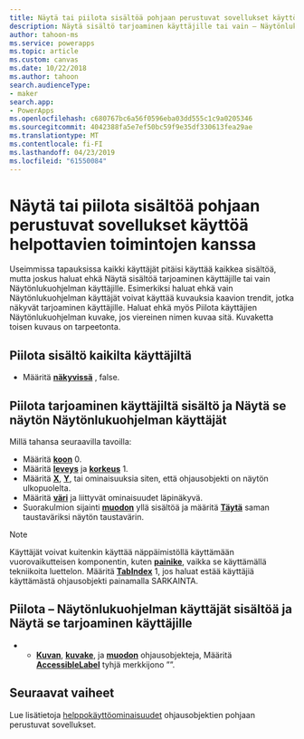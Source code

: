 ```yaml
---
title: Näytä tai piilota sisältöä pohjaan perustuvat sovellukset käyttöä helpottavien toimintojen kanssa | Microsoft Docs
description: Näytä sisältö tarjoaminen käyttäjille tai vain – Näytönlukuohjelman käyttäjille vain pohjaan perustuvat sovellukset-tekniikoita
author: tahoon-ms
ms.service: powerapps
ms.topic: article
ms.custom: canvas
ms.date: 10/22/2018
ms.author: tahoon
search.audienceType:
- maker
search.app:
- PowerApps
ms.openlocfilehash: c680767bc6a56f0596eba03dd555c1c9a0205346
ms.sourcegitcommit: 4042388fa5e7ef50bc59f9e35df330613fea29ae
ms.translationtype: MT
ms.contentlocale: fi-FI
ms.lasthandoff: 04/23/2019
ms.locfileid: "61550084"
---
```

# <a name="show-or-hide-content-from-assistive-technologies-for-canvas-apps"></a>Näytä tai piilota sisältöä pohjaan perustuvat sovellukset käyttöä helpottavien toimintojen kanssa

Useimmissa tapauksissa kaikki käyttäjät pitäisi käyttää kaikkea sisältöä, mutta joskus haluat ehkä Näytä sisältöä tarjoaminen käyttäjille tai vain Näytönlukuohjelman käyttäjille. Esimerkiksi haluat ehkä vain Näytönlukuohjelman käyttäjät voivat käyttää kuvauksia kaavion trendit, jotka näkyvät tarjoaminen käyttäjille. Haluat ehkä myös Piilota käyttäjien Näytönlukuohjelman kuvake, jos viereinen nimen kuvaa sitä. Kuvaketta toisen kuvaus on tarpeetonta.

## <a name="hide-content-from-all-users"></a>Piilota sisältö kaikilta käyttäjiltä

* Määritä **[näkyvissä](controls/properties-core.md)** , false.

## <a name="hide-content-from-sighted-users-and-show-it-to-screen-reader-users"></a>Piilota tarjoaminen käyttäjiltä sisältö ja Näytä se näytön Näytönlukuohjelman käyttäjät

Millä tahansa seuraavilla tavoilla:

* Määritä **[koon](controls/properties-text.md)** 0.
* Määritä **[leveys](controls/properties-size-location.md)** ja **[korkeus](controls/properties-size-location.md)** 1.
* Määritä  **[X](controls/properties-size-location.md)**,  **[Y](controls/properties-size-location.md)**, tai ominaisuuksia siten, että ohjausobjekti on näytön ulkopuolelta.
* Määritä **[väri](controls/properties-color-border.md)** ja liittyvät ominaisuudet läpinäkyvä.
* Suorakulmion sijainti **[muodon](controls/control-shapes-icons.md)** yllä sisältöä ja määritä **[Täytä](controls/properties-color-border.md)** saman taustaväriksi näytön taustavärin.

> [!NOTE]
> Käyttäjät voivat kuitenkin käyttää näppäimistöllä käyttämään vuorovaikutteisen komponentin, kuten  **[painike](controls/control-button.md)**, vaikka se käyttämällä tekniikoita luettelon. Määritä **[TabIndex](controls/properties-accessibility.md)** 1, jos haluat estää käyttäjiä käyttämästä ohjausobjekti painamalla SARKAINTA.

## <a name="hide-content-from-screen-reader-users-and-show-it-to-sighted-users"></a>Piilota – Näytönlukuohjelman käyttäjät sisältöä ja Näytä se tarjoaminen käyttäjille

* -  **[Kuvan](controls/control-image.md)**,  **[kuvake](controls/control-shapes-icons.md)**, ja **[muodon](controls/control-shapes-icons.md)** ohjausobjekteja, Määritä **[AccessibleLabel](controls/properties-accessibility.md)** tyhjä merkkijono ””.

## <a name="next-steps"></a>Seuraavat vaiheet

Lue lisätietoja [helppokäyttöominaisuudet](controls/properties-accessibility.md) ohjausobjektien pohjaan perustuvat sovellukset.
